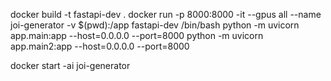 docker build -t fastapi-dev .
docker run -p 8000:8000 -it --gpus all --name joi-generator -v $(pwd):/app fastapi-dev /bin/bash
python -m uvicorn app.main:app --host=0.0.0.0 --port=8000
python -m uvicorn app.main2:app --host=0.0.0.0 --port=8000

docker start -ai joi-generator